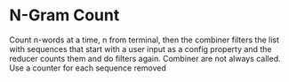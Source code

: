 N-Gram Count
============

Count n-words at a time, n from terminal, then the combiner filters the list with sequences that
start with a user input as a config property and the reducer counts them and do filters again.
Combiner are not always called. Use a counter for each sequence removed
